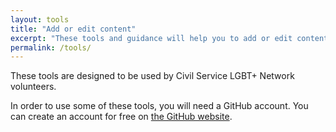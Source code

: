 ```yaml
---
layout: tools
title: "Add or edit content"
excerpt: "These tools and guidance will help you to add or edit content on the Civil Service LGBT+ Network website."
permalink: /tools/
---
```


These tools are designed to be used by Civil Service LGBT+ Network volunteers.

In order to use some of these tools, you will need a GitHub account. You can create an account for free on [the GitHub website](https://www.github.com).